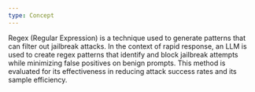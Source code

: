 ```yaml
---
type: Concept
---
```


Regex (Regular Expression) is a technique used to generate patterns that can filter out jailbreak attacks. In the context of rapid response, an LLM is used to create regex patterns that identify and block jailbreak attempts while minimizing false positives on benign prompts. This method is evaluated for its effectiveness in reducing attack success rates and its sample efficiency.